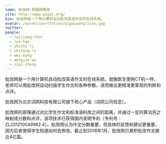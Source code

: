 ```yaml
---
name: 批改网-栖梧桐教育
site: http://www.pigai.org/
bio: 批改网是一个用计算机自动批改英语作文的在线系统。
avatar: /assets/portfolios/pigaiwang/icon.jpg
twitter: 
people:
  - ruijiang-chen
  - lun-han
  - zhishi-li
  - zhifeng-lv
  - wei-wang
  - mengjie-wu
  - ziqi-zheng
---
```

批改网是一个用计算机自动批改英语作文的在线系统。就像医生使用CT机一样，老师可以用批改网自动扫描学生作文的各种参数，进而做出更精准更客观的判断和点评。

批改网为北京词网科技有限公司旗下核心产品（词网公司信息）。

批改网的原理通过对比学生作文和标准语料库之间的距离，并通过一定的算法将之映射成分数和点评，该项技术已获得国内发明专利（专利号：ZL201210049982.4）。批改网认为作文分数重要，但具体的反馈和建议更重要，因为后者使得学生知道如何去修改。截止到2018年1月，批改网已累积批改作文接近4亿篇。
